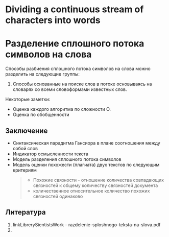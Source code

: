 # **Dividing a continuous stream of characters into words**

# **Разделение сплошного потока символов на слова**

Способы разбиения сплошного потока символов на слова можно разделить на следующие группы:

1. Способы основанные на поиске слов в потоке основываясь на словарях со всеми словоформами известных слов.


Некоторые заметки: 
* Оценка каждого алгоритма по сложности О.
* Оценка по обобщенности

## Заключение
* Синтаксическая парадигма Гансиора в плане соотношения между собой слов
* Индикатор осмысленности текста
* Модель разделения сплошного потока символов
* Модель оценки похожести (плагиата) двух текстов по следующим критериям 
  > * Похожие связности - отношение количества совпадающих связностей к общему количеству связностей документа
  > * количественное относительное количество похожих связностей одинаково


## Литература

1. linkLibrerySientistsWork - razdelenie-sploshnogo-teksta-na-slova.pdf
2. 
